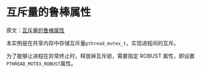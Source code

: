 # 互斥量的鲁棒属性

原文：[互斥量的鲁棒属性](https://blog.csdn.net/q1007729991/article/details/62424302)

本实例是在共享内存中存储互斥量`pthread_mutex_t`，实现进程间的互斥。

为了能够让进程在异常终止时，释放掉互斥锁，需要指定 ROBUST 属性，即设置`PTHREAD_MUTEX_ROBUST`属性。
